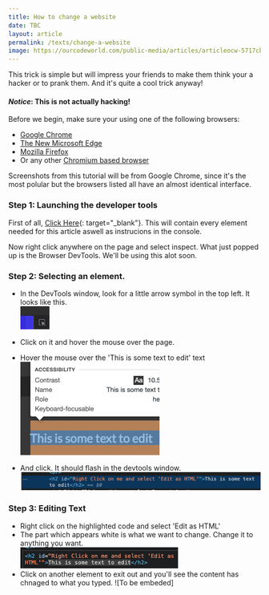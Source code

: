 ```yaml
---
title: How to change a website
date: TBC
layout: article
permalink: /texts/change-a-website
image: https://ourcodeworld.com/public-media/articles/articleocw-5717cba784d6f.png
---
```

This trick is simple but will impress your friends to make them think your a hacker or to prank them. And it's quite a cool trick anyway!

#### _Notice_: This is not actually hacking!

Before we begin, make sure your using one of the following browsers:

- [Google Chrome](https://www.google.com/search?q=Google%20Chrome)
- [The New Microsoft Edge](https://www.google.com/search?q=Microsoft%20Edge)
- [Mozilla Firefox](https://www.google.com/search?q=Mozilla%20Firefox)
- Or any other [Chromium based browser](https://www.google.com/search?q=list%20of%20chromium%20browsers)

Screenshots from this tutorial will be from Google Chrome, since it's the most polular but the browsers listed all have an almost identical interface.

### Step 1: Launching the developer tools

First of all, [Click Here](/assets/other/devtoolsplayground.html){: target="_blank"}. This will contain every element needed for this article aswell as instrucions in the console.

Now right click anywhere on the page and select inspect. What just popped up is the Browser DevTools. We'll be using this alot soon.

### Step 2: Selecting an element.

- In the DevTools window, look for a little arrow symbol in the top left. It looks like this.  
![Pointer icon](/assets/images/pointer.png)

- Click on it and hover the mouse over the page.
- Hover the mouse over the 'This is some text to edit' text  
![Hover image](/assets/images/highlight.png)
- And click. It should flash in the devtools window.  
![Dev Tools Highlight](/assets/images/devtoolshighlight.png)

### Step 3: Editing Text

- Right click on the highlighted code and select 'Edit as HTML'
- The part which appears white is what we want to change. Change it to anything you want.  
![To edit](/assets/images/textedit.png)
- Click on another element to exit out and you'll see the content has chnaged to what you typed.
![To be embeded]